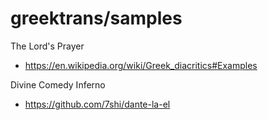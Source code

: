 # greektrans/samples

The Lord's Prayer

* https://en.wikipedia.org/wiki/Greek_diacritics#Examples

Divine Comedy Inferno

* https://github.com/7shi/dante-la-el
